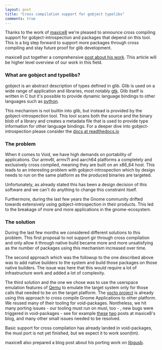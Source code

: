 ```yaml
---
layout: post
title: "Cross compilation support for gobject typelibs"
comments: true
---
```


Thanks to the work of [maxice8](https://maxice8.github.io/) we're pleased to
announce cross compiling support for gobject-introspection and packages that
depend on this tool. This is a big step forward to support more packages
through cross compiling and stay future proof for glib development.

maxice8 put together a comprehensive [post about his
work](https://maxice8.github.io/8-cross-the-gir/). This article will be
higher level overview of our work in this field.

### What are gobject and typelibs?

gobject is an abstract description of types defined in glib. Glib is used on a
wide range of application and libraries, most notably [gtk](https://gtk.org).
Glib itself is written in C but it's possible to provide dynamic language
bindings to other languages such as [python](https://python.org).

This mechanism is not builtin into glib, but instead is provided by the
gobject-introspection tool. This tool scans both the source and the binary blob
of a library and creates a metadata file that is used to provide type information
for other language bindings. For a deeper dive into gobject-introspection please
consider the [docs at readthedocs.io](https://gi.readthedocs.io/en/latest/)

### The problem

When it comes to Void, we have high demands on portability of applications. Our
armv6l, armv7l and aarch64 platforms a completely and exclusively cross
compiled, meaning they are built on an x86_64 host. This leads to an
interesting problem with gobject-introspection which by design needs to run on
the same platform as the produced binaries are targeted.

Unfortunately, as already stated this has been a design decision of this
software and we can't do anything to change this constraint itself.

Furthermore, during the last few years the Gnome community drifted towards
extensively using gobject-introspection in their products. This led to the
breakage of more and more applications in the gnome-ecosystem.

### The solution

During the last few months we considered different solutions to this problem.
This first proposal to not support gir through cross compilation and only allow
it through native build became more and more unsatisfying as the number of
packages using this mechanism increased over time.

The second approach which was the followup to the one described above was to
add native builders to the system and build those packages on those native
builders. The issue was here that this would require a lot of infrastructure
work and added a lot of complexity.

The third solution and the one we chose was to use the userspace emulation
features of [Qemu](http://qemu.org) to emulate the target system only for
those calls that needed to be on the target platform. The [yocto
project](https://yoctoproject.org/) is already using this approach to cross
compile Gnome Applications to other platform. We reused many of their tooling
for void-packages. Nontheless, we hit many porting issues - our tooling must run
on musl, too - , new bugs were triggered in void-packages - see for example
[these](https://maxice8.github.io/1-void-cpython3-cross-pt1/)
[two](https://maxice8.github.io/2-void-cpython3-cross-pt2/) posts at maxice8's
blog, and many other small issues needed to be resolved.

Basic support for cross compilation has already landed in void-packages, the
musl port is not yet finished, but we expect it to work soon(tm).

maxice8 also prepared a blog post about his porting work on
[libgusb](https://maxice8.github.io/9-libgusb-meson-gir-cross/).
